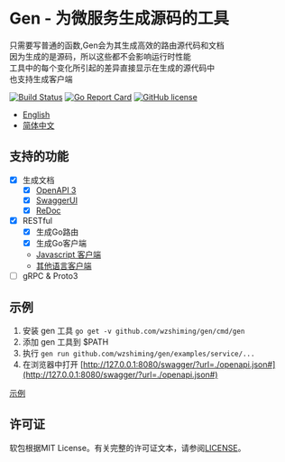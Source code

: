 # Gen - 为微服务生成源码的工具

只需要写普通的函数,Gen会为其生成高效的路由源代码和文档  
因为生成的是源码，所以这些都不会影响运行时性能  
工具中的每个变化所引起的差异直接显示在生成的源代码中  
也支持生成客户端  

[![Build Status](https://travis-ci.org/wzshiming/gen.svg?branch=master)](https://travis-ci.org/wzshiming/gen)
[![Go Report Card](https://goreportcard.com/badge/github.com/wzshiming/gen)](https://goreportcard.com/report/github.com/wzshiming/gen)
[![GitHub license](https://img.shields.io/github/license/wzshiming/gen.svg)](https://github.com/wzshiming/gen/blob/master/LICENSE)

- [English](https://github.com/wzshiming/gen/blob/master/README.md)
- [简体中文](https://github.com/wzshiming/gen/blob/master/README_cn.md)

## 支持的功能

- [X] 生成文档
  - [X] [OpenAPI 3](https://github.com/OAI/OpenAPI-Style-Guide)
  - [X] [SwaggerUI](https://github.com/swagger-api/swagger-ui)
  - [X] [ReDoc](https://github.com/Rebilly/ReDoc)
- [X] RESTful
  - [X] 生成Go路由
  - [X] 生成Go客户端
  - [Javascript 客户端](https://github.com/swagger-api/swagger-js)
  - [其他语言客户端](https://github.com/swagger-api/swagger-codegen)
- [ ] gRPC & Proto3

## 示例

1. 安装 gen 工具 `go get -v github.com/wzshiming/gen/cmd/gen`
2. 添加 gen 工具到 $PATH
3. 执行 `gen run github.com/wzshiming/gen/examples/service/...`
4. 在浏览器中打开 [http://127.0.0.1:8080/swagger/?url=./openapi.json#](http://127.0.0.1:8080/swagger/?url=./openapi.json#)

[示例](https://github.com/wzshiming/gen/blob/master/examples/)  

## 许可证

软包根据MIT License。有关完整的许可证文本，请参阅[LICENSE](https://github.com/wzshiming/gen/blob/master/LICENSE)。
